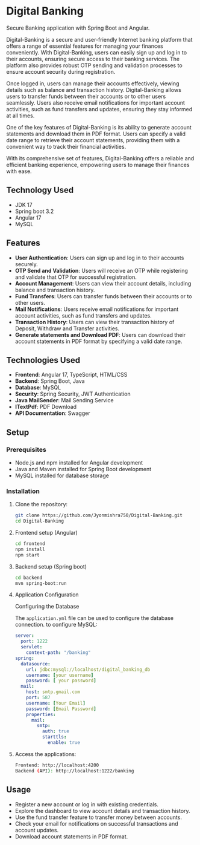 # Digital Banking

Secure Banking application with Spring Boot and Angular.

Digital-Banking is a secure and user-friendly Internet banking platform that offers a range of essential features for managing your finances conveniently. With Digital-Banking, users can easily sign up and log in to their accounts, ensuring secure access to their banking services. The platform also provides robust OTP sending and validation processes to ensure account security during registration.

Once logged in, users can manage their accounts effectively, viewing details such as balance and transaction history. Digital-Banking allows users to transfer funds between their accounts or to other users seamlessly. Users also receive email notifications for important account activities, such as fund transfers and updates, ensuring they stay informed at all times.

One of the key features of Digital-Banking is its ability to generate account statements and download them in PDF format. Users can specify a valid date range to retrieve their account statements, providing them with a convenient way to track their financial activities.

With its comprehensive set of features, Digital-Banking offers a reliable and efficient banking experience, empowering users to manage their finances with ease.

## Technology Used
- JDK 17
- Spring boot 3.2
- Angular 17
- MySQL

## Features

- **User Authentication**: Users can sign up and log in to their accounts securely.
- **OTP Send and Validation**: Users will receive an OTP while registering and validate that OTP for successful registration.
- **Account Management**: Users can view their account details, including balance and transaction history.
- **Fund Transfers**: Users can transfer funds between their accounts or to other users.
- **Mail Notifications**: Users receive email notifications for important account activities, such as fund transfers and updates.
- **Transaction History**: Users can view their transaction history of Deposit, Withdraw and Transfer activities.
- **Generate statements and Download PDF**: Users can download their account statements in PDF format by specifying a valid date range.

## Technologies Used

- **Frontend**: Angular 17, TypeScript, HTML/CSS
- **Backend**: Spring Boot, Java
- **Database**: MySQL
- **Security**: Spring Security, JWT Authentication
- **Java MailSender**: Mail Sending Service
- **ITextPdf**: PDF Download
- **API Documentation**: Swagger

## Setup

### Prerequisites

- Node.js and npm installed for Angular development
- Java and Maven installed for Spring Boot development
- MySQL installed for database storage

### Installation

1. Clone the repository:

   ```sh
   git clone https://github.com/Jyonmishra750/Digital-Banking.git
   cd Digital-Banking
2. Frontend setup (Angular)

   ```sh
   cd frontend
   npm install
   npm start

3. Backend setup (Spring boot)

   ```sh
   cd backend
   mvn spring-boot:run

4. Application Configuration

   Configuring the Database

   The `application.yml` file can be used to configure the database connection. to configure MySQL:

   ```yaml
   server:
     port: 1222
     servlet:
       context-path: "/banking"
   spring:
     datasource:
       url: jdbc:mysql://localhost/digital_banking_db
       username: [your username]
       password: [ your password]
     mail:
       host: smtp.gmail.com
       port: 587
       username: [Your Email]
       password: [Email Password]
       properties:
         mail:
           smtp:
             auth: true
             starttls:
               enable: true


4. Access the applications:
   
   ```sh
   Frontend: http://localhost:4200
   Backend (API): http://localhost:1222/banking

## Usage
- Register a new account or log in with existing credentials.
- Explore the dashboard to view account details and transaction history.
- Use the fund transfer feature to transfer money between accounts.
- Check your email for notifications on successful transactions and account updates.
- Download account statements in PDF format.
